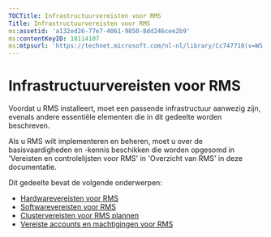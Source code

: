 ```yaml
---
TOCTitle: Infrastructuurvereisten voor RMS
Title: Infrastructuurvereisten voor RMS
ms:assetid: 'a132ed26-77e7-4061-9850-8dd246cee2b9'
ms:contentKeyID: 18114107
ms:mtpsurl: 'https://technet.microsoft.com/nl-nl/library/Cc747710(v=WS.10)'
---
```


Infrastructuurvereisten voor RMS
================================

Voordat u RMS installeert, moet een passende infrastructuur aanwezig zijn, evenals andere essentiële elementen die in dit gedeelte worden beschreven.

Als u RMS wilt implementeren en beheren, moet u over de basisvaardigheden en -kennis beschikken die worden opgesomd in 'Vereisten en controlelijsten voor RMS' in 'Overzicht van RMS' in deze documentatie.

Dit gedeelte bevat de volgende onderwerpen:

-   [Hardwarevereisten voor RMS](https://technet.microsoft.com/247735de-e901-4f4f-b69e-254680d2f6ba)
-   [Softwarevereisten voor RMS](https://technet.microsoft.com/17faf2ad-2366-4a92-98a5-766e20a0f741)
-   [Clustervereisten voor RMS plannen](https://technet.microsoft.com/ec4023eb-4d39-4551-9789-c8a2d973a55b)
-   [Vereiste accounts en machtigingen voor RMS](https://technet.microsoft.com/07a51daa-6823-41e6-b453-92f1a0592361)
